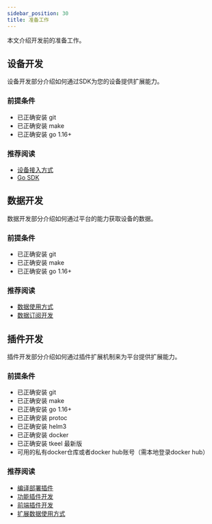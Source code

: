 ```yaml
---
sidebar_position: 30
title: 准备工作
---
```


本文介绍开发前的准备工作。


## 设备开发

设备开发部分介绍如何通过SDK为您的设备提供扩展能力。

###  前提条件

- 已正确安装 git
- 已正确安装 make
- 已正确安装 go 1.16+

###  推荐阅读

- [设备接入方式](../device_develop/access_way)
- [Go SDK](../device_develop/go_sdk)



## 数据开发

数据开发部分介绍如何通过平台的能力获取设备的数据。

###  前提条件

- 已正确安装 git
- 已正确安装 make
- 已正确安装 go 1.16+

###  推荐阅读

- [数据使用方式](../data_develop/data_way)
- [数据订阅开发](../data_develop/subscribe_develop)


## 插件开发

插件开发部分介绍如何通过插件扩展机制来为平台提供扩展能力。

###  前提条件

- 已正确安装 git
- 已正确安装 make
- 已正确安装 go 1.16+
- 已正确安装 protoc
- 已正确安装 helm3
- 已正确安装 docker
- 已正确安装 tkeel 最新版
- 可用的私有docker仓库或者docker hub账号（需本地登录docker hub）

###  推荐阅读

- [编译部署插件](../plugin_develop/plugin_chart.md)
- [功能插件开发](../plugin_develop/function_develop.md)
- [前端插件开发](../plugin_develop/web_develop.md)
- [扩展数据使用方式](../data_develop/data_way.md)
